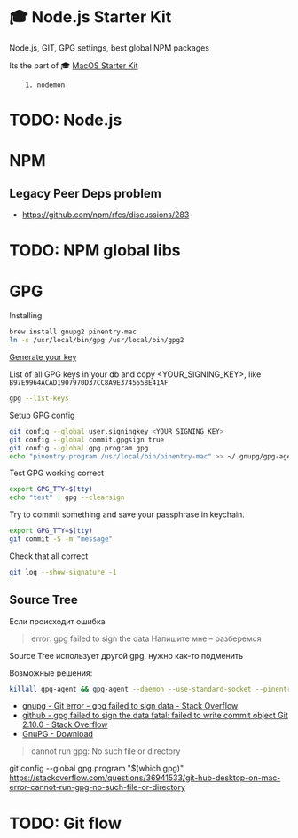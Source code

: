 # 🎓 Node.js Starter Kit
Node.js, GIT, GPG settings, best global NPM packages

Its the part of 🎓 [MacOS Starter Kit](https://github.com/isuvorov/notes)

		1. nodemon


# TODO: Node.js


# NPM


## Legacy Peer Deps problem
- https://github.com/npm/rfcs/discussions/283
# TODO: NPM global libs

# GPG

Installing 
```bash
brew install gnupg2 pinentry-mac
ln -s /usr/local/bin/gpg /usr/local/bin/gpg2
```

[Generate your key](https://docs.github.com/en/authentication/managing-commit-signature-verification/generating-a-new-gpg-key)

List of all GPG keys in your db and copy <YOUR_SIGNING_KEY>, like `B97E9964ACAD1907970D37CC8A9E3745558E41AF`
```bash
gpg --list-keys
```

Setup GPG config
```bash
git config --global user.signingkey <YOUR_SIGNING_KEY>
git config --global commit.gpgsign true
git config --global gpg.program gpg
echo "pinentry-program /usr/local/bin/pinentry-mac" >> ~/.gnupg/gpg-agent.conf
```

Test GPG working correct
```bash
export GPG_TTY=$(tty)
echo "test" | gpg --clearsign  
```


Try to commit something and save your passphrase in keychain.
```bash
export GPG_TTY=$(tty) 
git commit -S -m "message"
```

Check that all correct
```bash
git log --show-signature -1
```


## Source Tree

Если происходит ошибка
> error: gpg failed to sign the data
Напишите мне – разберемся

Source Tree использует другой gpg, нужно как-то подменить


Возможные решения:

```bash
killall gpg-agent && gpg-agent --daemon --use-standard-socket --pinentry-program /usr/local/bin/pinentry
```

- [gnupg - Git error - gpg failed to sign data - Stack Overflow](https://stackoverflow.com/questions/41052538/git-error-gpg-failed-to-sign-data)
- [github - gpg failed to sign the data fatal: failed to write commit object Git 2.10.0 - Stack Overflow](https://stackoverflow.com/questions/39494631/gpg-failed-to-sign-the-data-fatal-failed-to-write-commit-object-git-2-10-0)
- [GnuPG - Download](https://gnupg.org/download/index.html)


> cannot run gpg: No such file or directory


git config --global gpg.program "$(which gpg)"
https://stackoverflow.com/questions/36941533/git-hub-desktop-on-mac-error-cannot-run-gpg-no-such-file-or-directory


# TODO: Git flow

